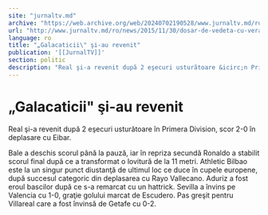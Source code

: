 ```yaml
---
site: "jurnaltv.md"
archive: "https://web.archive.org/web/20240702190528/www.jurnaltv.md/ro/news/2015/11/30/dosar-de-vedeta-cu-vera-brejneva-milioane-de-barba-10175215/"
url: "http://www.jurnaltv.md/ro/news/2015/11/30/dosar-de-vedeta-cu-vera-brejneva-milioane-de-barba-10175215/"
language: ro
title: "„Galacaticii\" şi-au revenit"
publication: '[[JurnalTV]]'
section: politic
description: "Real şi-a revenit după 2 eşecuri usturătoare &icirc;n Primera Division, scor 2-0 &icirc;n deplasare cu Eibar."
---
```


# „Galacaticii" şi-au revenit

Real şi-a revenit după 2 eşecuri usturătoare în Primera Division, scor 2-0 în deplasare cu Eibar.

Bale a deschis scorul până la pauză, iar în repriza secundă Ronaldo a stabilit scorul final după ce a transformat o lovitură de la 11 metri. Athletic Bilbao este la un singur punct diustanţă de ultimul loc ce duce în cupele europene, după succesul categoric din deplasarea cu Rayo Vallecano. Aduriz a fost eroul bascilor după ce s-a remarcat cu un hattrick. Sevilla a învins pe Valencia cu 1-0, graţie golului marcat de Escudero. Pas greşit pentru Villareal care a fost învinsă de Getafe cu 0-2.
